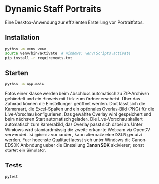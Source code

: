 # Dynamic Staff Portraits

Eine Desktop-Anwendung zur effizienten Erstellung von Portraitfotos.

## Installation

```bash
python -m venv venv
source venv/bin/activate  # Windows: venv\Scripts\activate
pip install -r requirements.txt
```

## Starten

```bash
python -m app.main
```

Fotos einer Klasse werden beim Abschluss automatisch zu ZIP-Archiven gebündelt
und ein Hinweis mit Link zum Ordner erscheint. Über das Zahnrad können die
Einstellungen geöffnet werden. Dort lässt sich die Kameraart, die Excel-Spalten
und ein optionales Overlay-Bild (PNG) für die Live-Vorschau konfigurieren. Das
gewählte Overlay wird gespeichert und beim nächsten Start automatisch geladen.
Die Live-Vorschau skaliert automatisch zum Kamerabild, das Overlay passt sich
dabei an. Unter Windows wird standardmässig die zweite erkannte Webcam
via OpenCV verwendet.
Ist `gphoto2` vorhanden, kann alternativ eine DSLR genutzt werden. Fuer
hoechste Qualitaet laesst sich unter Windows die Canon-EDSDK Anbindung ueber die
Einstellung **Canon SDK** aktivieren; sonst startet ein Simulator.

## Tests

```bash
pytest
```
